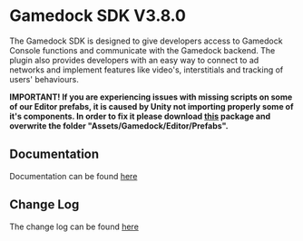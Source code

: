 <h1>Gamedock SDK V3.8.0</h1>

The Gamedock SDK is designed to give developers access to Gamedock Console functions and communicate with the Gamedock backend. The plugin also provides developers with an easy way to connect to ad networks and implement features like video's, interstitials and tracking of users' behaviours.

**IMPORTANT! If you are experiencing issues with missing scripts on some of our Editor prefabs, it is caused by Unity not importing properly some of it's components. In order to fix it please download [this](https://splashscreens.cdn.spilcloud.com/files/1574351079_Prefabs.zip) package and overwrite the folder "Assets/Gamedock/Editor/Prefabs".** 

<h2>Documentation</h2>
Documentation can be found <a href="https://azerion.github.io/gamedock-sdk/#/">here</a>

<h2>Change Log</h2>
The change log can be found <a href="https://github.com/azerion/gamedock-sdk/blob/master/CHANGELOG.md">here</a>
